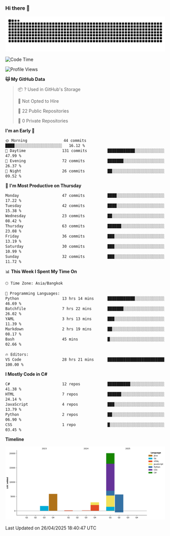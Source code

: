 ### Hi there 👋

<!--
**kevlog/kevlog** is a ✨ _special_ ✨ repository because its `README.md` (this file) appears on your GitHub profile.

Here are some ideas to get you started:

- 🔭 I’m currently working on ...
- 🌱 I’m currently learning ...
- 👯 I’m looking to collaborate on ...
- 🤔 I’m looking for help with ...
- 💬 Ask me about ...
- 📫 How to reach me: ...
- 😄 Pronouns: ...
- ⚡ Fun fact: ...
-->

<picture>
  <source media="(prefers-color-scheme: dark)" srcset="https://raw.githubusercontent.com/kevlog/kevlog/output/github-contribution-grid-snake-dark.svg">
  <source media="(prefers-color-scheme: light)" srcset="https://raw.githubusercontent.com/kevlog/kevlog/output/github-contribution-grid-snake.svg">
  <img alt="github contribution grid snake animation" src="https://raw.githubusercontent.com/kevlog/kevlog/output/github-contribution-grid-snake-dark.svg">
</picture>

<!--START_SECTION:waka-->
![Code Time](http://img.shields.io/badge/Code%20Time-70%20hrs%2046%20mins-blue)

![Profile Views](http://img.shields.io/badge/Profile%20Views-26-blue)

**🐱 My GitHub Data** 

> 📦 ? Used in GitHub's Storage 
 > 
> 🚫 Not Opted to Hire
 > 
> 📜 22 Public Repositories 
 > 
> 🔑 0 Private Repositories 
 > 
**I'm an Early 🐤** 

```text
🌞 Morning                44 commits          ████░░░░░░░░░░░░░░░░░░░░░   16.12 % 
🌆 Daytime                131 commits         ████████████░░░░░░░░░░░░░   47.99 % 
🌃 Evening                72 commits          ███████░░░░░░░░░░░░░░░░░░   26.37 % 
🌙 Night                  26 commits          ██░░░░░░░░░░░░░░░░░░░░░░░   09.52 % 
```
📅 **I'm Most Productive on Thursday** 

```text
Monday                   47 commits          ████░░░░░░░░░░░░░░░░░░░░░   17.22 % 
Tuesday                  42 commits          ████░░░░░░░░░░░░░░░░░░░░░   15.38 % 
Wednesday                23 commits          ██░░░░░░░░░░░░░░░░░░░░░░░   08.42 % 
Thursday                 63 commits          ██████░░░░░░░░░░░░░░░░░░░   23.08 % 
Friday                   36 commits          ███░░░░░░░░░░░░░░░░░░░░░░   13.19 % 
Saturday                 30 commits          ███░░░░░░░░░░░░░░░░░░░░░░   10.99 % 
Sunday                   32 commits          ███░░░░░░░░░░░░░░░░░░░░░░   11.72 % 
```


📊 **This Week I Spent My Time On** 

```text
🕑︎ Time Zone: Asia/Bangkok

💬 Programming Languages: 
Python                   13 hrs 14 mins      ████████████░░░░░░░░░░░░░   46.69 % 
Batchfile                7 hrs 22 mins       ███████░░░░░░░░░░░░░░░░░░   26.02 % 
YAML                     3 hrs 13 mins       ███░░░░░░░░░░░░░░░░░░░░░░   11.39 % 
Markdown                 2 hrs 19 mins       ██░░░░░░░░░░░░░░░░░░░░░░░   08.17 % 
Bash                     45 mins             █░░░░░░░░░░░░░░░░░░░░░░░░   02.66 % 

🔥 Editors: 
VS Code                  28 hrs 21 mins      █████████████████████████   100.00 % 
```

**I Mostly Code in C#** 

```text
C#                       12 repos            ██████████░░░░░░░░░░░░░░░   41.38 % 
HTML                     7 repos             ██████░░░░░░░░░░░░░░░░░░░   24.14 % 
JavaScript               4 repos             ███░░░░░░░░░░░░░░░░░░░░░░   13.79 % 
Python                   2 repos             ██░░░░░░░░░░░░░░░░░░░░░░░   06.90 % 
CSS                      1 repo              █░░░░░░░░░░░░░░░░░░░░░░░░   03.45 % 
```



**Timeline**

![Lines of Code chart](https://raw.githubusercontent.com/kevlog/kevlog/main/assets/bar_graph.png)


 Last Updated on 26/04/2025 18:40:47 UTC
<!--END_SECTION:waka-->
